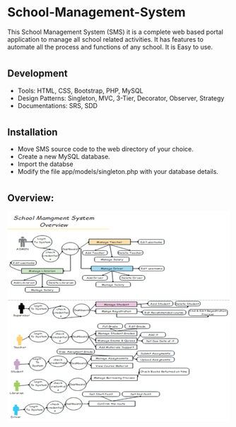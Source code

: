 # School-Management-System

This School Management System (SMS) it is a complete web based portal application to manage all school related activities. It has features to automate all the process and functions of any school. It is Easy to use.
#
#

## Development
  - Tools: HTML, CSS, Bootstrap, PHP, MySQL
  - Design Patterns: Singleton, MVC, 3-Tier, Decorator, Observer, Strategy
  - Documentations: SRS, SDD
  
#
#

## Installation
- Move SMS source code to the web directory of your choice.
- Create a new MySQL database.
- Import the databse
- Modify the file app/models/singleton.php with your database details.

#
#

## Overview:
  
  
![school](https://github.com/AhmedIssa11/School-Management-System/blob/main/overview.png)
